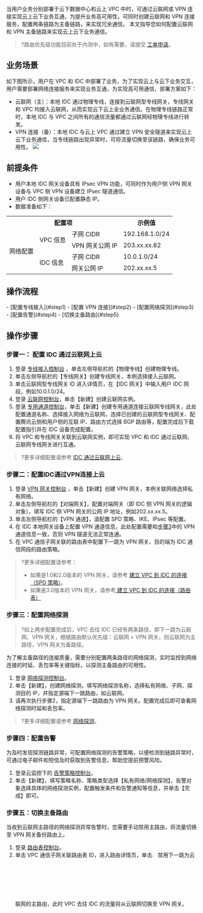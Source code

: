 当用户业务分别部署于云下数据中心和云上 VPC 中时，可通过云联网或 VPN 连接实现云上云下业务互通，为提升业务高可用性，可同时创建云联网和 VPN 连接服务，配置两条链路为主备链路，来实现冗余通信。
本文指导您如何配置云联网和 VPN 主备链路来实现云上云下业务通信。
>?路由优先级功能目前处于内测中，如有需要，请提交 [工单申请](https://console.cloud.tencent.com/workorder/category)。


## 业务场景
如下图所示，用户在 VPC 和 IDC 中部署了业务，为了实现云上与云下业务交互，用户需要部署网络连接服务来实现业务互通，为实现高可用通信，部署方案如下：
+ 云联网（主）：本地 IDC 通过物理专线，连接到云联网型专线网关，专线网关和 VPC 均接入云联网，从而实现云下云上全业务通信。在物理专线链路正常时，本地 IDC 与 VPC 之间所有的通信流量都通过云联网经物理专线进行转发。
+ VPN 连接（备）：本地 IDC 与云上 VPC 通过建立 VPN 安全隧道来实现云上云下业务通信，当专线链路出现异常时，可将流量切换至该链路，确保业务可用性。
![](https://main.qcloudimg.com/raw/89d9632f86c8ee4da6d8f1cd52382739.png)

## 前提条件
+ 用户本地 IDC 网关设备具有 IPsec VPN 功能，可同时作为用户侧 VPN 网关设备与 VPC 侧 VPN 设备建立 IPsec 隧道通信。
+ 用户 IDC 侧网关设备已配置静态 IP。
+ 数据准备如下：
<table>
<th colspan="3">配置项</th>
<th>示例值</th>
<tr>
<td rowspan="4">网络配置 </td>
<td rowspan="2">VPC 信息 </td>
<td>子网 CIDR</td>
<td>192.168.1.0/24 </td>
</tr>
<tr>
<td>VPN 网关公网 IP</td>
<td>203.xx.xx.82</td>
</tr>
<tr>
<td rowspan="2">IDC 信息 </td>
<td>子网 CIDR</td>
<td>10.0.1.0/24</td>
</tr>
<tr>
<td>网关公网 IP</td>
<td>202.xx.xx.5</td>
</tr>
</table>
	

## 操作流程
<dx-steps>
- [配置专线接入](#step1)
- [配置 VPN 连接](#step2)
- [配置网络探测](#step3)
- [配置告警](#step4)
- [切换主备路由](#step5)
</dx-steps>

## 操作步骤

### [](id:step1)步骤一： 配置 IDC 通过云联网上云
1. 登录 [专线接入控制台](https://console.cloud.tencent.com/dc/dc) ，单击左侧导航栏的【物理专线】创建物理专线。
2. 单击左侧导航栏的【专线网关】创建专线网关，本例选择接入云联网。
3. 单击云联网型专线网关 ID 进入详情页，在【IDC 网关】中输入用户 IDC 网段，例如10.0.1.0/24。
4. 登录 [云联网控制台](https://console.cloud.tencent.com/vpc/ccn)，单击【新建】创建云联网实例。
5. 登录 [专用通道控制台](https://console.cloud.tencent.com/dc/dc)，单击【新建】创建专用通道连接云联网专线网关，此处配置通道名称、选择接入网络为云联网，选择已创建的云联网型专线网关、配置腾讯云侧和用户侧的互联 IP、路由方式选择 BGP 路由等，配置完成后下载配置指引并在 IDC 设备完成配置。
6. 将 VPC 和专线网关关联到云联网实例，即可实现 VPC 和 IDC 通过云联网、云联网专线网关进行互通。
>?更多详细配置请参考 [IDC 通过云联网上云](https://cloud.tencent.com/document/product/216/31638)。

###  [](id:step2)步骤二：配置IDC通过VPN连接上云
1. 登录 [VPN 网关控制台](https://console.cloud.tencent.com/vpc/vpnGw?rid=1) ，单击【新建】创建 VPN 网关，本例关联网络选择私有网络。
2. 单击左侧导航栏的【对端网关】，配置对端网关（即 IDC 侧 VPN 网关的逻辑对象），填写 IDC 侧 VPN 网关的公网 IP 地址，例如202.xx.xx.5。
3. 单击左侧导航栏的【VPN 通道】，请配置 SPD 策略、IKE、IPsec 等配置。
4. 在 IDC 本地网关设备上配置 VPN 通道信息，此处配置需要和[步骤3](#step3)中的 VPN 通道信息一致，否则 VPN 隧道无法正常连通。
5. 在 VPC 通信子网关联的路由表中配置下一跳为 VPN 网关、目的端为 IDC 通信网段的路由策略。
>?更多详细配置请参考：
>+ 如果是1.0和2.0版本的 VPN 网关，请参考 [建立 VPC 到 IDC 的连接（SPD 策略）](https://cloud.tencent.com/document/product/554/52852)。
>+ 如果是3.0版本的 VPN 网关，请参考[ 建立 VPC 到 IDC 的连接（路由表）](https://cloud.tencent.com/document/product/554/52853)

###  [](id:step3)步骤三：配置网络探测
>?如上两步配置完成后，VPC 去往 IDC 已经有两条路径，即下一跳为云联网、VPN 网关，根据路由默认优先级：云联网 > VPN 网关，则云联网为主路径，VPN 网关为备路径。
>
为了解主备路径的连接质量，需要分别配置两条路径的网络探测，实时监控到网络连接的时延、丢包率等关键指标，以探测主备路由的可用性。
1. 登录 [网络探测控制台](https://console.cloud.tencent.com/vpc/detection?rid=1)。
2. 单击【新建】，创建网络探测，填写网络探测名称，选择私有网络、子网、探测目的 IP，并指定源端下一跳路由，如云联网。
3. 请再次执行步骤2，指定源端下一跳路由为 VPN 网关。配置完成后即可查看网络探测时延和丢包率。
>?更多详细配置请参考 [网络探测](https://cloud.tencent.com/document/product/215/20091)。

### [](id:step4)步骤四：配置告警
为及时发现探测链路异常，可配置网络探测的告警策略，以便检测到链路异常时，可通过电子邮件和短信及时获取到告警信息，帮助您提前预警风险。
1. 登录云监控下的 [告警策略控制台](https://console.cloud.tencent.com/monitor/alarm2/policy)。
2. 单击【新建】，填写策略名称、策略类型选择【私有网络/网络探测】，告警对象选择具体的网络探测实例，配置触发条件和告警通知等信息，并单击【完成】即可。

### [](id:step5)步骤五：切换主备路由
当收到云联网主路径的网络探测异常告警时，您需要手动禁用主路由，将流量切换至 VPN 网关备份路由上。
1. 登录 [路由表控制台](https://console.cloud.tencent.com/vpc/route?rid=1)。
2. 单击 VPC 通信子网关联路由表 ID，进入路由详情页，单击<img src="https://main.qcloudimg.com/raw/af79ad3ab5488ea94ead43a8fba3486f.png" width="3%" />禁用下一跳为云联网的主路由，此时 VPC 去往 IDC 的流量将从云联网切换至 VPN 网关。
